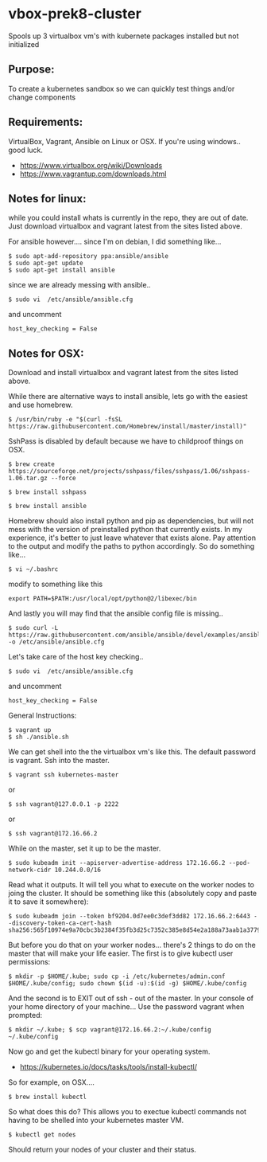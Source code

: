 # vbox-prek8-cluster
Spools up 3 virtualbox vm's with kubernete packages installed but not initialized

## Purpose:

To create a kubernetes sandbox so we can quickly test things and/or change components

## Requirements:

VirtualBox, Vagrant, Ansible on Linux or OSX. If you're using windows.. good luck.

* https://www.virtualbox.org/wiki/Downloads
* https://www.vagrantup.com/downloads.html

## Notes for linux:

while you could install whats is currently in the repo, they are out of date. Just download virtualbox and vagrant latest from the sites listed above.

For ansible however.... since I'm on debian, I did something like...

	$ sudo apt-add-repository ppa:ansible/ansible
	$ sudo apt-get update
	$ sudo apt-get install ansible

since we are already messing with ansible..

	$ sudo vi  /etc/ansible/ansible.cfg

and uncomment 

	host_key_checking = False

## Notes for OSX:

Download and install virtualbox and vagrant latest from the sites listed above.

While there are alternative ways to install ansible, lets go with the easiest and use homebrew.

	$ /usr/bin/ruby -e "$(curl -fsSL https://raw.githubusercontent.com/Homebrew/install/master/install)"

SshPass is disabled by default because we have to childproof things on OSX.

	$ brew create https://sourceforge.net/projects/sshpass/files/sshpass/1.06/sshpass-1.06.tar.gz --force

	$ brew install sshpass

	$ brew install ansible

Homebrew should also install python and pip as dependencies, but will not mess with the version of preinstalled python that currently exists. In my experience, it's better to just leave whatever that exists alone. Pay attention to the output and modify the paths to python accordingly. So do something like...

	$ vi ~/.bashrc

modify to something like this

	export PATH=$PATH:/usr/local/opt/python@2/libexec/bin

And lastly you will may find that the ansible config file is missing..

	$ sudo curl -L https://raw.githubusercontent.com/ansible/ansible/devel/examples/ansible.cfg -o /etc/ansible/ansible.cfg

Let's take care of the host key checking..

	$ sudo vi  /etc/ansible/ansible.cfg

and uncomment 

	host_key_checking = False

General Instructions:

	$ vagrant up
	$ sh ./ansible.sh


We can get shell into the the virtualbox vm's like this. The default password is vagrant. Ssh into the master.

	$ vagrant ssh kubernetes-master

 or 

	$ ssh vagrant@127.0.0.1 -p 2222

 or 

 	$ ssh vagrant@172.16.66.2 

While on the master, set it up to be the master.

	$ sudo kubeadm init --apiserver-advertise-address 172.16.66.2 --pod-network-cidr 10.244.0.0/16

Read what it outputs. It will tell you what to execute on the worker nodes to joing the cluster. 
It should be something like this (absolutely copy and paste it to save it somewhere):

	$ sudo kubeadm join --token bf9204.0d7ee0c3def3dd82 172.16.66.2:6443 --discovery-token-ca-cert-hash sha256:565f10974e9a70cbc3b2384f35fb3d25c7352c385e8d54e2a188a73aab1a3779

But before you do that on your worker nodes... there's 2 things to do on the master that will make your life easier.
The first is to give kubectl user permissions: 

	$ mkdir -p $HOME/.kube; sudo cp -i /etc/kubernetes/admin.conf $HOME/.kube/config; sudo chown $(id -u):$(id -g) $HOME/.kube/config

And the second is to EXIT out of ssh - out of the master. In your console of your home directory of your machine... 
Use the password vagrant when prompted:

	$ mkdir ~/.kube; $ scp vagrant@172.16.66.2:~/.kube/config ~/.kube/config

Now go and get the kubectl binary for your operating system. 

* https://kubernetes.io/docs/tasks/tools/install-kubectl/

So for example, on OSX....

	$ brew install kubectl

So what does this do? This allows you to exectue kubectl commands not having to be shelled into your kubernetes master VM. 

	$ kubectl get nodes

Should return your nodes of your cluster and their status.

	
